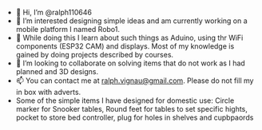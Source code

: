 - 👋 Hi, I’m @ralph110646
- 👀 I’m interested designing simple ideas and am currently working on a mobile platform I named Robo1.
- 🌱 While doing this I learn about such things as Aduino, using thr WiFi components (ESP32 CAM) and displays. Most of my knowledge is gained by doing projects described by courses.
- 💞️ I’m looking to collaborate on solving items that do not work as I had planned and 3D designs.
- 📫 You can contact me at ralph.vignau@gmail.com. Please do not fill my in box with adverts. 
- Some of the simple items I have designed for domestic use: Circle marker for Snooker tables, Round feet for tables to set specific hights, pocket to store bed controller, plug for holes in shelves and cupbpaords
